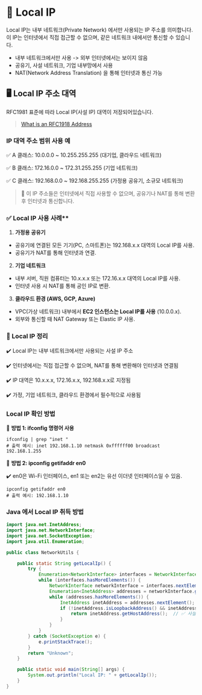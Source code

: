 # 🚀 Local IP

Local IP는 내부 네트워크(Private Network) 에서만 사용되는 IP 주소를 의미합니다.
이 IP는 인터넷에서 직접 접근할 수 없으며, 같은 네트워크 내에서만 통신할 수 있습니다.

- 내부 네트워크에서만 사용 -> 외부 인터넷에서는 보이지 않음
- 공유기, 사설 네트워크, 기업 내부망에서 사용
- NAT(Network Address Translation) 을 통해 인터넷과 통신 가능

## 🖥️ Local IP 주소 대역

RFC1981 표준에 따라 Local IP(사설 IP) 대역이 저장되어있습니다.

> [What is an RFC1918 Address](https://netbeez.net/blog/rfc1918/)

### IP 대역 주소 범위 사용 예

✅ A 클래스: 10.0.0.0 ~ 10.255.255.255 (대기업, 클라우드 네트워크)

✅ B 클래스: 172.16.0.0 ~ 172.31.255.255	(기업 네트워크)

✅ C 클래스: 192.168.0.0 ~ 192.168.255.255	(가정용 공유기, 소규모 네트워크)

> 📌 이 IP 주소들은 인터넷에서 직접 사용할 수 없으며, 공유기나 NAT를 통해 변환 후 인터넷과
통신합니다.

### ✅ Local IP 사용 사례**

1. **가정용 공유기**

- 공유기에 연결된 모든 기기(PC, 스마트폰)는 192.168.x.x 대역의 Local IP를 사용.
- 공유기가 NAT를 통해 인터넷과 연결.

2. **기업 네트워크**

- 내부 서버, 직원 컴퓨터는 10.x.x.x 또는 172.16.x.x 대역의 Local IP를 사용.
- 인터넷 사용 시 NAT를 통해 공인 IP로 변환.

3. **클라우드 환경 (AWS, GCP, Azure)**

-	VPC(가상 네트워크) 내부에서 **EC2 인스턴스는 Local IP를 사용** (10.0.0.x).
-	외부와 통신할 때 NAT Gateway 또는 Elastic IP 사용.

### 🚀 Local IP 정리

✔️ Local IP는 내부 네트워크에서만 사용되는 사설 IP 주소

✔️ 인터넷에서는 직접 접근할 수 없으며, NAT를 통해 변환해야 인터넷과 연결됨

✔️ IP 대역은 10.x.x.x, 172.16.x.x, 192.168.x.x로 지정됨

✔️ 가정, 기업 네트워크, 클라우드 환경에서 필수적으로 사용됨

### Local IP 확인 방법

🔹 **방법 1: ifconfig 명령어 사용**

```shell
ifconfig | grep "inet "
# 출력 예시: inet 192.168.1.10 netmask 0xffffff00 broadcast 192.168.1.255
```

🔹 **방법 2: ipconfig getifaddr en0**

✔️ en0은 Wi-Fi 인터페이스, en1 또는 en2는 유선 이더넷 인터페이스일 수 있음.

```shell
ipconfig getifaddr en0
# 출력 예시: 192.168.1.10
```

### Java 에서 Local IP 취득 방법

```java
import java.net.InetAddress;
import java.net.NetworkInterface;
import java.net.SocketException;
import java.util.Enumeration;

public class NetworkUtils {

    public static String getLocalIp() {
        try {
            Enumeration<NetworkInterface> interfaces = NetworkInterface.getNetworkInterfaces();
            while (interfaces.hasMoreElements()) {
                NetworkInterface networkInterface = interfaces.nextElement();
                Enumeration<InetAddress> addresses = networkInterface.getInetAddresses();
                while (addresses.hasMoreElements()) {
                    InetAddress inetAddress = addresses.nextElement();
                    if (!inetAddress.isLoopbackAddress() && inetAddress.isSiteLocalAddress()) {
                        return inetAddress.getHostAddress();  // ✅ 사설 IP 반환 (예: 192.168.x.x)
                    }
                }
            }
        } catch (SocketException e) {
            e.printStackTrace();
        }
        return "Unknown";
    }

    public static void main(String[] args) {
        System.out.println("Local IP: " + getLocalIp());
    }
}
```
